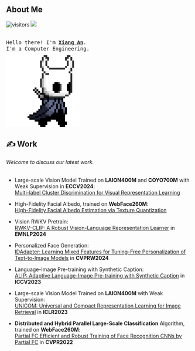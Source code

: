 ## About Me
![visitors](https://visitor-badge.laobi.icu/badge?page_id=anxiangsir.anxiangsir)
[![](https://img.shields.io/github/followers/anxiangsir?color=27da6b&logo=Handshake)](https://github.com/anxiangsir?tab=followers)
<p align="left">
<br>
<samp>
Hello there! I'm <b><a rel="nofollow noopener noreferrer" target="_blank" href="https://scholar.google.com.hk/citations?user=1ckaPgwAAAAJ&hl=zh-CN">Xiang An</a></b>.
<br>I'm a Computer Engineering.<br>  
</samp>
<img src="https://raw.githubusercontent.com/TanZng/TanZng/master/assets/hollor_knight3.gif" width="200" alt=""/>
</p>





## &#x270d; Work

###### Welcome to discuss our latest work.



- Large-scale Vision Model Trained on **LAION400M** and **COYO700M** with Weak Supervision in **ECCV2024**:  
[Multi-label Cluster Discrimination for Visual Representation Learning](https://arxiv.org/abs/2407.17331)




- High-Fidelity Facial Albedo, trained on **WebFace260M**:  
[High-Fidelity Facial Albedo Estimation via Texture Quantization](https://hifialbedo.github.io/)



- Vision RWKV Pretrain:  
[RWKV-CLIP: A Robust Vision-Language Representation Learner](https://github.com/deepglint/RWKV-CLIP/tree/main) in **EMNLP2024** 



- Personalized Face Generation:  
[IDAdapter: Learning Mixed Features for Tuning-Free Personalization of Text-to-Image Models](https://arxiv.org/html/2403.13535v2) in **CVPRW2024**




- Language-Image Pre-training with Synthetic Caption:  
[ALIP: Adaptive Language-Image Pre-training with Synthetic Caption](https://openaccess.thecvf.com/content/ICCV2023/papers/Yang_ALIP_Adaptive_Language-Image_Pre-Training_with_Synthetic_Caption_ICCV_2023_paper.pdf)  in **ICCV2023**


- Large-scale Vision Model Trained on **LAION400M** with Weak Supervision:  
[UNICOM: Universal and Compact Representation Learning for Image Retrieval](https://arxiv.org/pdf/2304.05884) in **ICLR2023**


- **Distributed and Hybrid Parallel Large-Scale Classification** Algorithm, trained on **WebFace260M**:  
[Partial FC:Efficient and Robust Training of Face Recognition CNNs by Partial FC](https://openaccess.thecvf.com/content/CVPR2022/papers/An_Killing_Two_Birds_With_One_Stone_Efficient_and_Robust_Training_CVPR_2022_paper.pdf) in **CVPR2022**    



<!--
![](http://profile-counter.glitch.me/anxiangsir/count.svg)
**anxiangsir/anxiangsir** is a ✨ _special_ ✨ repository because its `README.md` (this file) appears on your GitHub profile.

Here are some ideas to get you started:

- 🔭 I’m currently working on ...
- 🌱 I’m currently learning ...
- 👯 I’m looking to collaborate on ...
- 🤔 I’m looking for help with ...
- 💬 Ask me about ...
- 📫 How to reach me: ...
- 😄 Pronouns: ...
- ⚡ Fun fact: ...
-->


